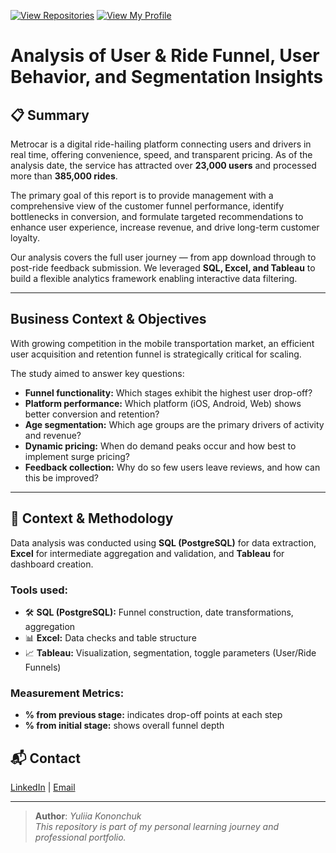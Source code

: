 [![View Repositories](https://img.shields.io/badge/View-My_Repositories-blue?logo=GitHub)](https://github.com/Yulia-Momotyuk?tab=repositories)
[![View My Profile](https://img.shields.io/badge/View-My_Profile-green?logo=GitHub)](https://github.com/Yulia-Momotyuk)
# Analysis of User & Ride Funnel, User Behavior, and Segmentation Insights

## 📋 Summary

Metrocar is a digital ride-hailing platform connecting users and drivers in real time, offering convenience, speed, and transparent pricing. As of the analysis date, the service has attracted over **23,000 users** and processed more than **385,000 rides**.

The primary goal of this report is to provide management with a comprehensive view of the customer funnel performance, identify bottlenecks in conversion, and formulate targeted recommendations to enhance user experience, increase revenue, and drive long-term customer loyalty.

Our analysis covers the full user journey — from app download through to post-ride feedback submission. We leveraged **SQL, Excel, and Tableau** to build a flexible analytics framework enabling interactive data filtering.

---

## Business Context & Objectives

With growing competition in the mobile transportation market, an efficient user acquisition and retention funnel is strategically critical for scaling.

The study aimed to answer key questions:

- **Funnel functionality:** Which stages exhibit the highest user drop-off?  
- **Platform performance:** Which platform (iOS, Android, Web) shows better conversion and retention?  
- **Age segmentation:** Which age groups are the primary drivers of activity and revenue?  
- **Dynamic pricing:** When do demand peaks occur and how best to implement surge pricing?  
- **Feedback collection:** Why do so few users leave reviews, and how can this be improved?  

---

## 🧠 Context & Methodology

Data analysis was conducted using **SQL (PostgreSQL)** for data extraction, **Excel** for intermediate aggregation and validation, and **Tableau** for dashboard creation.

### Tools used:
- 🛠 **SQL (PostgreSQL):** Funnel construction, date transformations, aggregation  
- 📊 **Excel:** Data checks and table structure  
- 📈 **Tableau:** Visualization, segmentation, toggle parameters (User/Ride Funnels)  

### Measurement Metrics:
- **% from previous stage:** indicates drop-off points at each step  
- **% from initial stage:** shows overall funnel depth  

## 📬 Contact

[LinkedIn](http://linkedin.com/in/yulia-kononchuk) | [Email](mailto:kononchuk.yuliia@gmail.com)

---
> **Author**: _Yuliia Kononchuk_  
> _This repository is part of my personal learning journey and professional portfolio._ 


